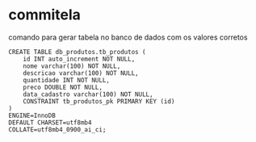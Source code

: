# commitela

comando para gerar tabela no banco de dados com os valores corretos

```
CREATE TABLE db_produtos.tb_produtos (
	id INT auto_increment NOT NULL,
	nome varchar(100) NOT NULL,
	descricao varchar(100) NOT NULL,
	quantidade INT NOT NULL,
	preco DOUBLE NOT NULL,
	data_cadastro varchar(100) NOT NULL,
	CONSTRAINT tb_produtos_pk PRIMARY KEY (id)
)
ENGINE=InnoDB
DEFAULT CHARSET=utf8mb4
COLLATE=utf8mb4_0900_ai_ci;
```
